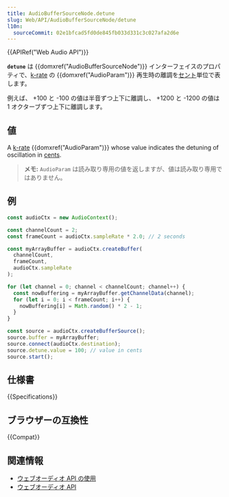 ```yaml
---
title: AudioBufferSourceNode.detune
slug: Web/API/AudioBufferSourceNode/detune
l10n:
  sourceCommit: 02e1bfcad5fd0de845fb033d331c3c027afa2d6e
---
```


{{APIRef("Web Audio API")}}

**`detune`** は {{domxref("AudioBufferSourceNode")}} インターフェイスのプロパティで、[k-rate](/ja/docs/Web/API/AudioParam#k-rate) の {{domxref("AudioParam")}} 再生時の離調を[セント](https://ja.wikipedia.org/wiki/セント_(音楽))単位で表します。

例えば、 +100 と -100 の値は半音ずつ上下に離調し、 +1200 と -1200 の値は 1 オクターブずつ上下に離調します。

## 値

A [k-rate](/ja/docs/Web/API/AudioParam#k-rate) {{domxref("AudioParam")}}
whose value indicates the detuning of oscillation in [cents](https://en.wikipedia.org/wiki/Cent_%28music%29).

> **メモ:** `AudioParam` は読み取り専用の値を返しますが、値は読み取り専用ではありません。

## 例

```js
const audioCtx = new AudioContext();

const channelCount = 2;
const frameCount = audioCtx.sampleRate * 2.0; // 2 seconds

const myArrayBuffer = audioCtx.createBuffer(
  channelCount,
  frameCount,
  audioCtx.sampleRate
);

for (let channel = 0; channel < channelCount; channel++) {
  const nowBuffering = myArrayBuffer.getChannelData(channel);
  for (let i = 0; i < frameCount; i++) {
    nowBuffering[i] = Math.random() * 2 - 1;
  }
}

const source = audioCtx.createBufferSource();
source.buffer = myArrayBuffer;
source.connect(audioCtx.destination);
source.detune.value = 100; // value in cents
source.start();
```

## 仕様書

{{Specifications}}

## ブラウザーの互換性

{{Compat}}

## 関連情報

- [ウェブオーディオ API の使用](/ja/docs/Web/API/Web_Audio_API/Using_Web_Audio_API)
- [ウェブオーディオ API](/ja/docs/Web/API/Web_Audio_API)
